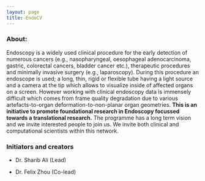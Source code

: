 ```yaml
---
layout: page
title: EndoCV
---
```


### About: 

Endoscopy is a widely used clinical procedure for the early detection of numerous cancers (e.g., nasopharyngeal, oesophageal adenocarcinoma, gastric, colorectal cancers, bladder cancer etc.), therapeutic procedures and minimally invasive surgery (e.g., laparoscopy). During this procedure an endoscope is used; a long, thin, rigid or flexible tube having a light source and a camera at the tip which allows to visualize inside of affected organs on a screen. However working with clinical endoscopy data is immensely difficult which comes from frame quality degradation due to various artefacts-to-organ deformation-to-non-planar organ geometries. **This is an initiative to promote foundational research in Endoscopy focussed towards a translational research.** The programme has a long term vision and we invite interested people to join us. We invite both clinical and computational scientists within this network.

### Initiators and creators
- Dr. Sharib Ali (Lead)

- Dr. Felix Zhou (Co-lead)





